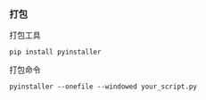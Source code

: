 ### 打包

打包工具
```
pip install pyinstaller

```

打包命令
```
pyinstaller --onefile --windowed your_script.py
```
